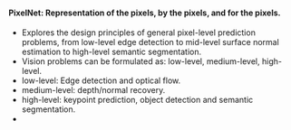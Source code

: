 #### PixelNet: Representation of the pixels, by the pixels, and for the pixels.

- Explores the design principles of general pixel-level prediction problems, from low-level edge detection to mid-level surface normal estimation to high-level semantic segmentation.
- Vision problems can be formulated as: low-level, medium-level, high-level.
- low-level: Edge detection and optical flow.
- medium-level: depth/normal recovery.
- high-level: keypoint prediction, object detection and semantic segmentation.
- 

